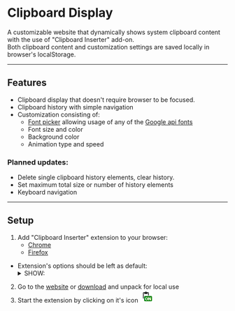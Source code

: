 # **Clipboard Display**
A customizable website that dynamically shows system clipboard content with the use of "Clipboard Inserter" add-on.  
Both clipboard content and customization settings are saved locally in browser's localStorage.
***
## **Features**
- Clipboard display that doesn't require browser to be focused.
- Clipboard history with simple navigation
- Customization consisting of:
    - [Font picker](https://github.com/av01d/fontpicker-jquery-plugin) allowing usage of any of the [Google api fonts](https://fonts.google.com/)
    - Font size and color 
    - Background color
    - Animation type and speed

### Planned updates:
- Delete single clipboard history elements, clear history.
- Set maximum total size or number of history elements
- Keyboard navigation
***
## **Setup**
1. Add "Clipboard Inserter" extension to your browser: 
    - [Chrome](https://chrome.google.com/webstore/detail/clipboard-inserter/deahejllghicakhplliloeheabddjajm)
    - [Firefox](https://addons.mozilla.org/pl/firefox/addon/clipboard-inserter/)  
- Extension's options should be left as default: <details><summary>SHOW:</summary><p> ![image](img\inserter_options.png)</p></details>
2. Go to the [website](https://gabrovv.github.io/Clipboard-display/) or [download](https://github.com/GabroVV/Clipboard-display/archive/refs/heads/main.zip) and unpack for local use
3. Start the extension by clicking on it's icon ![image](img\icon_on.png)